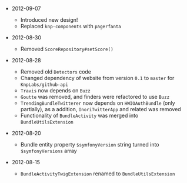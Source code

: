 * 2012-09-07
  * Introduced new design!
  * Replaced `knp-components` with `pagerfanta`

* 2012-08-30
  * Removed `ScoreRepository#setScore()`

* 2012-08-28
  * Removed old `Detectors` code
  * Changed dependency of website from version `0.1` to `master`
    for `KnpLabs/github-api`
  * `Travis` now depends on `Buzz`
  * `Goutte` was removed, and finders were refactored to use `Buzz`
  * `TrendingBundleTwitterer` now depends on `HWIOAuthBundle` (only partially),
    as a addition, `InoriTwitterApp` and related was removed
  * Functionality of `BundleActivity` was merged into `BundleUtilsExtension`

* 2012-08-20
  * Bundle entity property `$symfonyVersion` string turned into `$symfonyVersions` array

* 2012-08-15
  * `BundleActivityTwigExtension` renamed to `BundleUtilsExtension`
